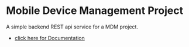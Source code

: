 # Mobile Device Management Project

A simple backend REST api service for a MDM project.

- [click here for Documentation](./docs/README.md)
